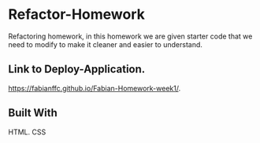 # Refactor-Homework

Refactoring homework, in this homework we are given starter code that we need to modify to make it cleaner and easier to understand.

## Link to Deploy-Application.  
https://fabianffc.github.io/Fabian-Homework-week1/. 

## Built With
HTML. 
CSS


